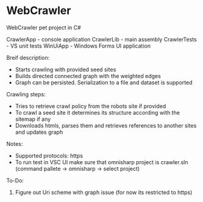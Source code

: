 # WebCrawler

WebCrawler pet project in C#


CrawlerApp - console application
CrawlerLib - main assembly
CrawlerTests - VS unit tests
WinUiApp - Windows Forms UI application


Breif description:
- Starts crawling with provided seed sites
- Builds directed connected graph with the weighted edges
- Graph can be persisted. Serialization to a file and dataset is supported


Crawling steps:
- Tries to retrieve crawl policy from the robots site if provided
- To crawl a seed site it determines its structure according with the sitemap if any
- Downloads htmls, parses them and retrieves references to another sites and updates graph

Notes:
 - Supported protocols: https
 - To run test in VSC UI make sure that omnisharp project is crawler.sln 
   (command pallete -> omnisharp -> select project)

To-Do:
 1) Figure out Uri scheme with graph issue (for now its restricted to https)